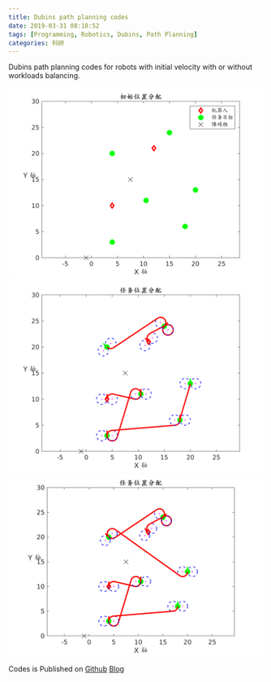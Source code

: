 ```yaml
---
title: Dubins path planning codes
date: 2019-03-31 08:18:52
tags: [Programming, Robotics, Dubins, Path Planning]
categories: 科研
---
```


Dubins path planning codes for robots with initial velocity with or without workloads balancing.

<!-- more -->

![Dubins-1](/images/dubins1.png)
![Dubins-2](/images/dubins2.png)
![Dubins-3](/images/dubins3.png)

Codes is Published on [Github](https://github.com/ayawaya2014/dubins)
[Blog](https://blog.csdn.net/ayawaya/article/details/88923944)
